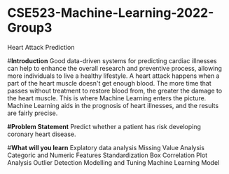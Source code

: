 # CSE523-Machine-Learning-2022-Group3
Heart Attack Prediction

#**Introduction**
Good data-driven systems for predicting cardiac illnesses can help to enhance the overall research and preventive process, allowing more individuals to live a healthy lifestyle. A heart attack happens when a part of the heart muscle doesn't get enough blood. The more time that passes without treatment to restore blood from, the greater the damage to the heart muscle. This is where Machine Learning enters the picture. Machine Learning aids in the prognosis of heart illnesses, and the results are fairly precise.

**#Problem Statement**
Predict whether a patient has risk developing coronary heart disease.

#**What will you learn**
Explatory data analysis
Missing Value Analysis
Categoric and Numeric Features
Standardization
Box Correlation Plot Analysis
Outlier Detection
Modelling and Tuning Machine Learning Model
